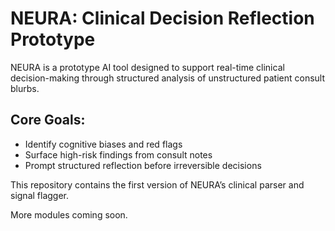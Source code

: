 # NEURA: Clinical Decision Reflection Prototype

NEURA is a prototype AI tool designed to support real-time clinical decision-making through structured analysis of unstructured patient consult blurbs.

## Core Goals:
- Identify cognitive biases and red flags
- Surface high-risk findings from consult notes
- Prompt structured reflection before irreversible decisions

This repository contains the first version of NEURA’s clinical parser and signal flagger.

More modules coming soon.
